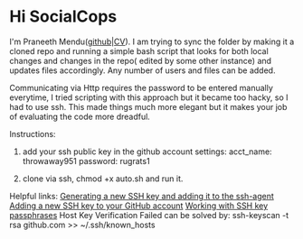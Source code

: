 Hi SocialCops
=============

I'm Praneeth Mendu([github](https://github.com/praneethmendu/)|[CV](praneethmendu.github.io)). 
    I am trying to sync the folder by making it a cloned repo and running a simple bash script that looks for both local changes and changes in the repo( edited by some other instance) and updates files accordingly. Any number of users and files can be added.

Communicating via Http requires the password to be entered manually everytime, I tried scripting with this approach but it became too hacky, so I had to use ssh. This made things much more elegant but it makes your job of evaluating the code more dreadful.

Instructions:

1) add your ssh public key in the github account settings:
acct_name: throwaway951
password: rugrats1

2) clone via ssh, chmod +x auto.sh and run it.

Helpful links:
[Generating a new SSH key and adding it to the ssh-agent](https://help.github.com/articles/generating-a-new-ssh-key-and-adding-it-to-the-ssh-agent/)
[Adding a new SSH key to your GitHub account](https://help.github.com/articles/adding-a-new-ssh-key-to-your-github-account/)
[Working with SSH key passphrases](https://help.github.com/articles/working-with-ssh-key-passphrases/)
Host Key Verification Failed can be solved by:
ssh-keyscan -t rsa github.com >> ~/.ssh/known_hosts

                                   
